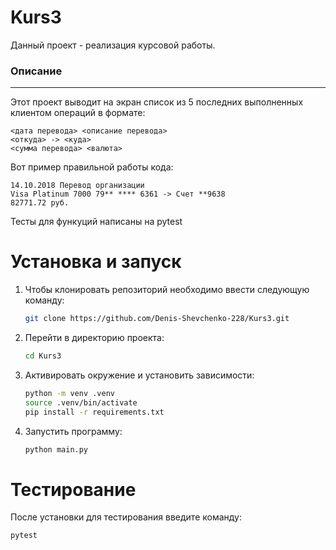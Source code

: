 # Kurs3

Данный проект - реализация курсовой работы.

### Описание
---
Этот проект выводит на экран список из 5 последних выполненных клиентом операций в формате:

```
<дата перевода> <описание перевода>
<откуда> -> <куда>
<сумма перевода> <валюта> 
```

Вот пример правильной работы кода:
```
14.10.2018 Перевод организации
Visa Platinum 7000 79** **** 6361 -> Счет **9638
82771.72 руб.
```
Тесты для функуций написаны на pytest
# Установка и запуск
1. Чтобы клонировать репозиторий необходимо ввести следующую команду:
    ```bash
    git clone https://github.com/Denis-Shevchenko-228/Kurs3.git 
    ``` 
2. Перейти в директорию проекта:
    ```bash
    cd Kurs3
    ```
3. Активировать окружение и установить зависимости:
    ```bash
    python -m venv .venv
    source .venv/bin/activate
    pip install -r requirements.txt
    ```
4. Запустить программу:
    ```bash
    python main.py
    ```
# Тестирование
После установки для тестирования введите команду:
```bash
pytest
```